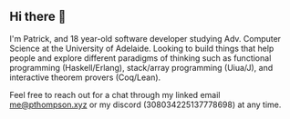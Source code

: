 ## Hi there 👋

I'm Patrick, and 18 year-old software developer studying Adv. Computer Science at the University of Adelaide. Looking to build things that help people and explore different paradigms of thinking such as functional programming (Haskell/Erlang), stack/array programming (Uiua/J), and interactive theorem provers (Coq/Lean).

Feel free to reach out for a chat through my linked email me@pthompson.xyz or my discord (308034225137778698) at any time.

